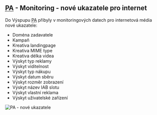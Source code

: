 ﻿---
categories: [fenix]
layout: fenix
---
## <abbr title="Postanalýza">PA</abbr> -  Monitoring - nové ukazatele pro internet
Do Výspupu <abbr title="Postanalýza">PA</abbr> přibyly v monitoringových datech pro internetová média nové ukazatele: 

<ul>
<li>Doména zadavatele</li>
<li>Kampaň</li>
<li>Kreativa landingpage
</li>
<li>Kreativa MIME type
</li>
<li>Kreativa délka videa
</li>
<li>Výskyt typ reklamy
</li>
	<li>Výskyt viditelnost</li>
<li>Výskyt typ nákupu</li>
<li>Výskyt datum sběru</li>
<li>Výskyt rozměr zobrazení</li>
<li>Výskyt název IAB slotu</li>
<li>Výskyt vlastní reklama</li>
<li>Výskyt uživatelské zařízení</li>
</ul>

![PA - nové ukazatele]({{site.url}}/data/panetyukaz.png "PA - nové ukazatele")

